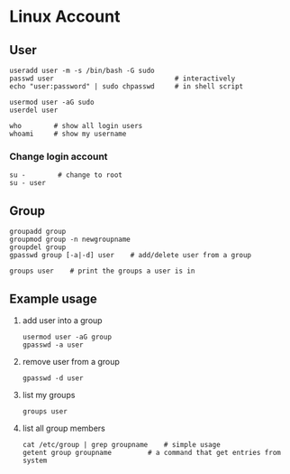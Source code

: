 # Linux Account

## User

```shell
useradd user -m -s /bin/bash -G sudo 
passwd user                              # interactively
echo "user:password" | sudo chpasswd     # in shell script

usermod user -aG sudo           
userdel user
```

```shell
who        # show all login users
whoami     # show my username
```


### Change login account
```shell
su -        # change to root
su - user
```

## Group

```shell
groupadd group
groupmod group -n newgroupname
groupdel group
gpasswd group [-a|-d] user    # add/delete user from a group

groups user    # print the groups a user is in
```

## Example usage
1.  add user into a group
    ```shell
    usermod user -aG group
    gpasswd -a user
    ```
2.  remove user from a group
    ```shell
    gpasswd -d user
    ```
3.  list my groups
    ```shell
    groups user
    ```
4.  list all group members
    ```shell
    cat /etc/group | grep groupname    # simple usage
    getent group groupname         # a command that get entries from system
    ```

